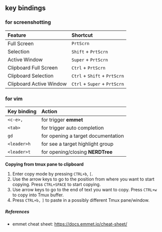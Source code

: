 ## key bindings

### for screenshotting

| Feature                 | Shortcut                     |
| :---------------------- | :--------------------------- |
| Full Screen             | `PrtScrn`                    |
| Selection               | `Shift` + `PrtScrn`          |
| Active Window           | `Super` + `PrtScrn`          |
| Clipboard Full Screen   | `Ctrl` + `PrtScrn`           |
| Clipboard Selection     | `Ctrl` + `Shift` + `PrtScrn` |
| Clipboard Active Window | `Ctrl` + `Super` + `PrtScrn` |

### for vim

| Key binding | Action                             |
| :---------- | :--------------------------------- |
| `<c-e>,`    | for trigger **emmet**              |
| `<tab>`     | for trigger auto completion        |
| `gd`        | for opening a target documentation |
| `<leader>h` | for see a target highlight group   |
| `<leader>t` | for opening/closing **NERDTree**   |

**Copying from tmux pane to clipboard**

1. Enter copy mode by pressing `CTRL+b`, `[`.
2. Use the arrow keys to go to the position from where you want to start copying. Press `CTRL+SPACE` to start copying.
3. Use arrow keys to go to the end of text you want to copy. Press `CTRL+w` to copy into Tmux buffer.
4. Press `CTRL+b,` `]` to paste in a possibly different Tmux pane/window.

##### References

- emmet cheat sheet: https://docs.emmet.io/cheat-sheet/
